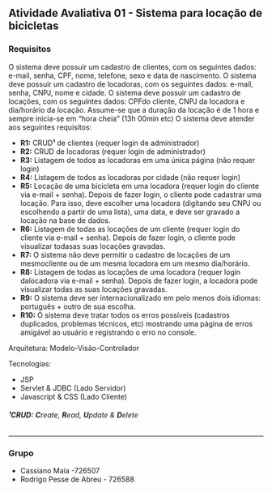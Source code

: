 ## Atividade Avaliativa 01 - Sistema para locação de bicicletas
### Requisitos
O sistema deve possuir um cadastro de clientes, com os seguintes dados: e-mail, senha, CPF,  nome, telefone,  sexo e data de nascimento.
O sistema deve possuir um cadastro de locadoras, com os seguintes dados: e-mail, senha, CNPJ,  nome e cidade.
O sistema deve possuir um cadastro de locações, com os seguintes dados: CPFdo cliente, CNPJ da locadora e dia/horário da locação. Assume-se que a duração da locação é de 1 hora e sempre inicia-se em “hora cheia” (13h 00min etc)
O sistema deve atender aos seguintes requisitos:
- **R1:** CRUD**¹** de clientes (requer login de administrador)
- **R2:** CRUD de locadoras (requer login de administrador)
- **R3:** Listagem de todos as locadoras em uma única página (não requer login)
- **R4:** Listagem de todos as locadoras por cidade (não requer login)
- **R5:** Locação de uma bicicleta em uma locadora (requer login do cliente via e-mail + senha). Depois de fazer login, o cliente pode cadastrar uma locação. Para isso, deve escolher uma locadora (digitando seu CNPJ ou escolhendo a partir de uma lista), uma data, e deve ser gravado a locação na base de dados.
- **R6:** Listagem de todas as locações de um cliente (requer login do cliente via e-mail + senha). Depois de fazer login, o cliente pode visualizar todasas suas locações gravadas.
- **R7:** O sistema não deve permitir o cadastro de locações de um mesmocliente ou de um mesma locadora em um mesmo dia/horário.
- **R8:** Listagem de todas as locações de uma locadora (requer login dalocadora via e-mail + senha). Depois de fazer login, a locadora pode visualizar todas as suas locações gravadas.
- **R9:** O sistema deve ser internacionalizado em pelo menos dois idiomas: português + outro de sua escolha.
- **R10:** O sistema deve tratar todos os erros possíveis (cadastros duplicados, problemas técnicos, etc) mostrando uma página de erros amigável ao usuário e registrando o erro no console.

Arquitetura: Modelo-Visão-Controlador

Tecnologias:
- JSP
- Servlet & JDBC (Lado Servidor)
- Javascript & CSS (Lado Cliente)

###### **¹CRUD:** **C**reate, **R**ead, **U**pdate & **D**elete
---------------------------------------------
### Grupo
- Cassiano Maia -726507
- Rodrigo Pesse de Abreu - 726588



